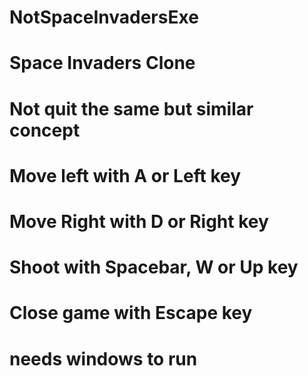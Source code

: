# NotSpaceInvadersExe
# Space Invaders Clone
# Not quit the same but similar concept
# Move left with A or Left key
# Move Right with D or Right key
# Shoot with Spacebar, W or Up key
# Close game with Escape key
# needs windows to run
